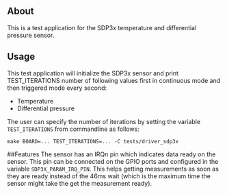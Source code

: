 ## About
This is a test application for the SDP3x temperature and differential pressure sensor.

## Usage
This test application will initialize the SDP3x sensor and print TEST_ITERATIONS number
of following values first in continuous mode and then triggered mode every second:

* Temperature
* Differential pressure

The user can specify the number of iterations by setting the variable `TEST_ITERATIONS`
from commandline as follows:
```
make BOARD=... TEST_ITERATIONS=... -C tests/driver_sdp3x
```

##Features
The sensor has an IRQn pin which indicates data ready on the sensor. This pin can be
connected on the GPIO ports and configured in the variable `SDP3X_PARAM_IRQ_PIN`. This
helps getting measurements as soon as they are ready instead of the 46ms wait (which is
the maximum time the sensor might take the get the measurement ready).